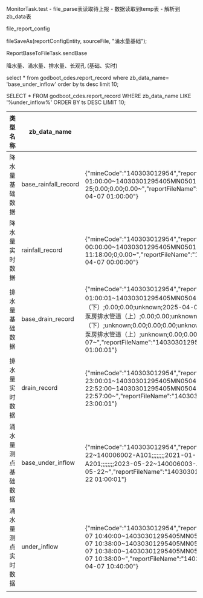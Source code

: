 MonitorTask.test  -  file_parse表读取待上报  - 数据读取到temp表 - 解析到zb_data表

file_report_config

fileSaveAs(reportConfigEntity, sourceFile, "涌水量基础");

ReportBaseToFileTask.sendBase

降水量、涌水量、排水量、长观孔  (基础、实时)

select * from  godboot_cdes.report_record where zb_data_name= 'base_under_inflow' order by ts desc limit 10;

SELECT * FROM godboot_cdes.report_record  WHERE zb_data_name LIKE '%under_inflow%'  ORDER BY ts DESC  LIMIT 10;

| 类型名称      | zb_data_name         | 示例数据                                                                                                                                                                                                                                                                                                                                                                                                                                                                                                                                                                                                                                                                                                   |
| --------- | -------------------- | ------------------------------------------------------------------------------------------------------------------------------------------------------------------------------------------------------------------------------------------------------------------------------------------------------------------------------------------------------------------------------------------------------------------------------------------------------------------------------------------------------------------------------------------------------------------------------------------------------------------------------------------------------------------------------------------------------ |
| 降水量基础数据   | base_rainfall_record | {"mineCode":"140303012954","reportContent":"140303012954;阳泉煤业股份有限公司五矿选煤厂;2025-04-07 01:00:00~14030301295405MN050100000001;3;unknown;2024-10-25;unknown;2024-10-25;0.00;0.00;0.00~","reportFileName":"140303012954_JSLCDDY_20250407010000","secretKey":"lantrackkey","type":"rainfall","uptime":"2025-04-07 01:00:00"}                                                                                                                                                                                                                                                                                                                                                                                  |
| 降水量实时数据   | rainfall_record      | {"mineCode":"140303012954","reportContent":"140303012954;阳泉煤业股份有限公司五矿选煤厂;2025-04-07 00:00:00~14030301295405MN050100000001;2024-10-25 11:19:33;2025-04-06 23:57:00;2024-10-25 11:18:00;0;0.00~","reportFileName":"140303012954_JSLCDSS_20250407000000","secretKey":"lantrackkey","type":"rainfall","uptime":"2025-04-07 00:00:00"}                                                                                                                                                                                                                                                                                                                                                                      |
| 排水量基础数据   | base_drain_record    | {"mineCode":"140303012954","reportContent":"140303012954;阳泉煤业股份有限公司五矿选煤厂;2025-04-07 01:00:01~14030301295405MN0504001B402;垌底水泵房排水管道（下）;unknown;0.00;0.00;0.00;unknown;垌底水泵房排水管道（下）;0.00;0.00;unknown;2025-04-07~14030301295405MN0504001B302;硐底水泵房排水管道（上）;unknown;0.00;0.00;0.00;unknown;硐底水泵房排水管道（上）;0.00;0.00;unknown;2025-04-07~14030301295405MN0504001B401;垌底水泵房排水管道（下）;unknown;0.00;0.00;0.00;unknown;垌底水泵房排水管道（下）;0.00;0.00;unknown;2025-04-07~14030301295405MN0504001B301;硐底水泵房排水管道（上）;unknown;0.00;0.00;0.00;unknown;硐底水泵房排水管道（上）;0.00;0.00;unknown;2025-04-07~","reportFileName":"140303012954_PSLCDDY_20250407010001","secretKey":"lantrackkey","type":"drain","uptime":"2025-04-07 01:00:01"} |
| 排水量实时数据   | drain_record         | {"mineCode":"140303012954","reportContent":"140303012954;阳泉煤业股份有限公司五矿选煤厂;2025-04-06 23:00:01~14030301295405MN0504001B402;0.0;0;0.0;2025-04-06 22:57:00~14030301295405MN0504001B302;0.0;0;0.0;2025-04-06 22:52:00~14030301295405MN0504001B401;0.0;0;0.0;2025-04-06 22:57:00~14030301295405MN0504001B301;0.0;0;0.0;2025-04-06 22:57:00~","reportFileName":"140303012954_PSLCDSS_20250406230001","secretKey":"lantrackkey","type":"drain","uptime":"2025-04-06 23:00:01"}                                                                                                                                                                                                                                 |
| 涌水量测点基础数据 | base_under_inflow    | {"mineCode":"140303012954","reportContent":"140303012954;阳煤集团五矿;2023-05-22 01:00:00~140006005-A101;;;;;;;;2023-05-22~140006002-A101;;;;;;;;2021-01-19~140006001-A201;;;;;;;;2023-05-22~140006001-A101;;;;;;;;2023-05-22~140006004-A201;;;;;;;;2023-05-22~140006003-A201;;;;;;;;2023-05-22~140006004-A101;东翼明渠汇集口;;;;;;;2023-05-22~140006003-A301;;;;;;;;2023-05-22~","reportFileName":"140303012954_YSLCDDY_20230522010000","secretKey":"lantrackkey","type":"under_inflow","uptime":"2023-05-22 01:00:01"}                                                                                                                                                                                            |
| 涌水量测点实时数据 | under_inflow         | {\"mineCode\":\"140303012954\",\"reportContent\":\"140303012954;阳泉煤业股份有限公司五矿选煤厂;2025-04-07 10:40:00~14030301295405MN0503005A101;0;37.76;2025-04-07 10:38:00~14030301295405MN0503001A201;0;120.99;2025-04-07 10:38:00~14030301295405MN0503001A101;0;10.45;2025-04-07 10:38:00~14030301295405MN0503004A201;0;0.00;2025-04-07 10:38:00~14030301295405MN0503004A101;0;36.13;2025-04-07 10:38:00~\",\"reportFileName\":\"140303012954_YSLCDSS_20250407104000\",\"secretKey\":\"lantrackkey\",\"type\":\"under_inflow\",\"uptime\":\"2025-04-07 10:40:00\"}                                                                                                                                                  |
|           |                      |                                                                                                                                                                                                                                                                                                                                                                                                                                                                                                                                                                                                                                                                                                        |
